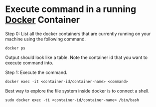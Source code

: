# Execute command in a running [Docker](https://www.docker.com/) Container

Step 0: List all the docker containers that are currently running on your machine using the following command.

```closure
docker ps
```

Output should look like a table. Note the container id that you want to execute command into.

Step 1: Execute the command.

```closure
docker exec -it <container-id/container-name> <command>
```

Best way to explore the file system inside docker is to connect a shell.

```closure
sudo docker exec -ti <container-id/container-name> /bin/bash
```
